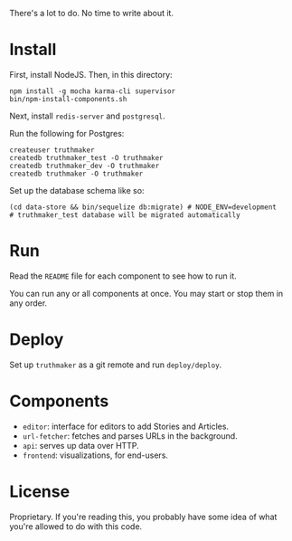 There's a lot to do. No time to write about it.

# Install

First, install NodeJS. Then, in this directory:

    npm install -g mocha karma-cli supervisor
    bin/npm-install-components.sh

Next, install `redis-server` and `postgresql`.

Run the following for Postgres:

    createuser truthmaker
    createdb truthmaker_test -O truthmaker
    createdb truthmaker_dev -O truthmaker
    createdb truthmaker -O truthmaker

Set up the database schema like so:

    (cd data-store && bin/sequelize db:migrate) # NODE_ENV=development
    # truthmaker_test database will be migrated automatically

# Run

Read the `README` file for each component to see how to run it.

You can run any or all components at once. You may start or stop them
in any order.

# Deploy

Set up `truthmaker` as a git remote and run `deploy/deploy`.

# Components

* `editor`: interface for editors to add Stories and Articles.
* `url-fetcher`: fetches and parses URLs in the background.
* `api`: serves up data over HTTP.
* `frontend`: visualizations, for end-users.

# License

Proprietary. If you're reading this, you probably have some idea of what you're
allowed to do with this code.
